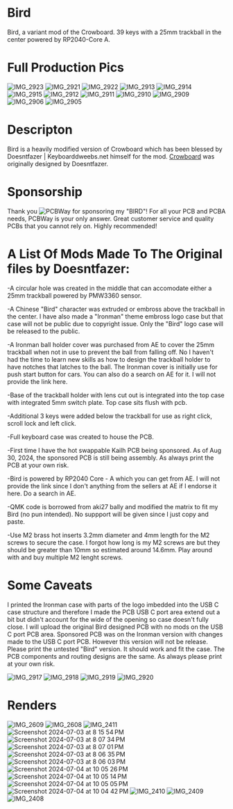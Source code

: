 # Bird
Bird, a variant mod of the Crowboard.  39 keys with a 25mm trackball in the center powered by RP2040-Core A.

# Full Production Pics

![IMG_2923](https://github.com/user-attachments/assets/660b9508-8481-4799-aee5-5e8ed14e3aaf)
![IMG_2921](https://github.com/user-attachments/assets/5e4adb37-dcd3-443a-bfdd-120370048ac9)
![IMG_2922](https://github.com/user-attachments/assets/4efa7e1b-a472-4613-ae05-a752e878669c)
![IMG_2913](https://github.com/user-attachments/assets/63c50333-0970-4631-9ecf-0b6feea52a36)
![IMG_2914](https://github.com/user-attachments/assets/6793f28c-c606-4cff-8363-496c2cff19d1)
![IMG_2915](https://github.com/user-attachments/assets/c65d41c5-7a6b-4290-ae6f-33d95b3cf4f0)
![IMG_2912](https://github.com/user-attachments/assets/51b3039b-538f-4172-9dc2-85421b86df5b)
![IMG_2911](https://github.com/user-attachments/assets/3c4f82d6-286b-4a0c-bbad-8d53af9992f5)
![IMG_2910](https://github.com/user-attachments/assets/052a2b02-6b55-4a4c-8fce-bd913c8941f5)
![IMG_2909](https://github.com/user-attachments/assets/b1c5ebd6-da05-4490-be57-3e07318ad283)
![IMG_2906](https://github.com/user-attachments/assets/5d27f871-22ad-44aa-b08c-ba6499979b72)
![IMG_2905](https://github.com/user-attachments/assets/0ce6a4a2-f4e9-4f06-aef5-2061d0ba7ae0)


# Descripton
Bird is a heavily modified version of Crowboard which has been blessed by Doesntfazer | Keyboarddweebs.net himself for the mod. [Crowboard](https://github.com/doesntfazer/CrowBoard) was originally designed by Doesntfazer.

# Sponsorship
Thank you ![PCBWay](https://github.com/user-attachments/assets/2178faa7-9b6d-49e1-9ece-6d3f66e63d75) for sponsoring my "BIRD"!
For all your PCB and PCBA needs, PCBWay is your only answer. Great customer service and quality PCBs that you cannot rely on.  Highly recommended!

# A List Of Mods Made To The Original files by Doesntfazer:

-A circular hole was created in the middle that can accomodate either a 25mm trackball powered by PMW3360 sensor.

-A Chinese "Bird" character was extruded or embross above the trackball in the center. I have also made a "Ironman" theme embross logo case but that case will not be public due to copyright issue. 
Only the "Bird" logo case will be released to the public.

-A Ironman ball holder cover was purchased from AE to cover the 25mm trackball when not in use to prevent the ball from falling off. No I haven't had the time to learn new skills as how to design the
trackball holder to have notches that latches to the ball. The Ironman cover is initially use for push start button for cars. You can also do a search on AE for it. I will not provide the link here.

-Base of the trackball holder with lens cut out is integrated into the top case with integrated 5mm switch plate. Top case sits flush with pcb.

-Additional 3 keys were added below the trackball for use as right click, scroll lock and left click.

-Full keyboard case was created to house the PCB.

-First time I have the hot swappable Kailh PCB being sponsored. As of Aug 30, 2024, the sponsored PCB is still being assembly. As always print the PCB at your own risk.

-Bird is powered by RP2040 Core - A which you can get from AE. I will not provide the link since I don't anything from the sellers at AE if I endorse it here. Do a search in AE.

-QMK code is borrowed from aki27 bally and modified the matrix to fit my Bird (no pun intended). No suppport will be given since I just copy and paste.

-Use M2 brass hot inserts 3.2mm diameter and 4mm length for the M2 screws to secure the case. I forgot how long is my M2 screws are but they should be greater than 10mm so estimated around 14.6mm. Play around with and buy multiple M2 lenght screws.

# Some Caveats

I printed the Ironman case with parts of the logo imbedded into the USB C case structure and therefore I made the PCB USB C port area extend out a bit but didn't account for the wide of the opening so case doesn't fully close. I will upload the original Bird designed PCB with no mods on the USB C port PCB area. Sponsored PCB was on the Ironman version with changes made to the USB C port PCB. However this version will not be release. Please print the untested "Bird" version. It should work and fit the case. The PCB components and routing designs are the same. As always please print at your own risk.

![IMG_2917](https://github.com/user-attachments/assets/35b6ade9-0c67-4126-a101-c96c5f9f9c93)
![IMG_2918](https://github.com/user-attachments/assets/afb41cbe-fd9b-419a-8a0b-8723417a7124)
![IMG_2919](https://github.com/user-attachments/assets/4c1088aa-d98a-49d4-bfb2-18056460d3ba)
![IMG_2920](https://github.com/user-attachments/assets/c5f6c371-1f5e-4361-abde-e5b1ae9f0ae9)


# Renders
![IMG_2609](https://github.com/user-attachments/assets/223fefb8-27f1-4b50-b755-11ceb813f4c6)
![IMG_2608](https://github.com/user-attachments/assets/3366437d-62d1-4d7b-a124-2eb20dc98f2e)
![IMG_2411](https://github.com/user-attachments/assets/1b0e5a2f-2d2e-4276-87bd-5c1ddd8f8ebc)
![Screenshot 2024-07-03 at 8 15 54 PM](https://github.com/user-attachments/assets/4d3c1b0d-0bc4-465f-aaa1-b9a0a5e14d99)
![Screenshot 2024-07-03 at 8 07 34 PM](https://github.com/user-attachments/assets/6e28154b-facb-4aab-b1a1-c887faaf3fc8)
![Screenshot 2024-07-03 at 8 07 01 PM](https://github.com/user-attachments/assets/54d0b703-9a29-4c03-949e-3f99637f9501)
![Screenshot 2024-07-03 at 8 06 35 PM](https://github.com/user-attachments/assets/d3426c3f-58d5-4864-b514-27558306725e)
![Screenshot 2024-07-03 at 8 06 03 PM](https://github.com/user-attachments/assets/86410ece-c648-47f7-9866-9706d66f4964)
![Screenshot 2024-07-04 at 10 05 26 PM](https://github.com/user-attachments/assets/e0bcdf14-9112-4552-8bb5-2668016e9b85)
![Screenshot 2024-07-04 at 10 05 14 PM](https://github.com/user-attachments/assets/93c76206-39eb-4889-acdf-2fa6b6f51195)
![Screenshot 2024-07-04 at 10 05 05 PM](https://github.com/user-attachments/assets/6707c23e-bfda-43f7-bb66-db2cd487fa5b)
![Screenshot 2024-07-04 at 10 04 42 PM](https://github.com/user-attachments/assets/bf9f9c77-b29e-46b8-a4a1-869e7f794586)
![IMG_2410](https://github.com/user-attachments/assets/5f48263c-eff7-47bd-941c-333c62a67131)
![IMG_2409](https://github.com/user-attachments/assets/2dd7118f-b327-4d28-b829-12cef11cb815)
![IMG_2408](https://github.com/user-attachments/assets/9a14033c-03e2-4a3a-8083-2b5570c42469)
